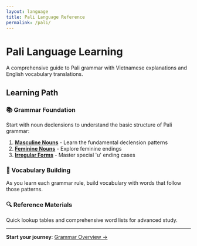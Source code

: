 ```yaml
---
layout: language
title: Pali Language Reference
permalink: /pali/
---
```


# Pali Language Learning

A comprehensive guide to Pali grammar with Vietnamese explanations and English vocabulary translations.

## Learning Path

### 📚 Grammar Foundation
Start with noun declensions to understand the basic structure of Pali grammar:

1. **[Masculine Nouns](grammar/)** - Learn the fundamental declension patterns
2. **[Feminine Nouns](/pali/grammar/feminine-nouns-ii/)** - Explore feminine endings
3. **[Irregular Forms](/pali/grammar/masculine-nouns-u-irregular/)** - Master special 'u' ending cases

### 📖 Vocabulary Building
As you learn each grammar rule, build vocabulary with words that follow those patterns.

### 🔍 Reference Materials
Quick lookup tables and comprehensive word lists for advanced study.

---

**Start your journey**: [Grammar Overview →](grammar/)
